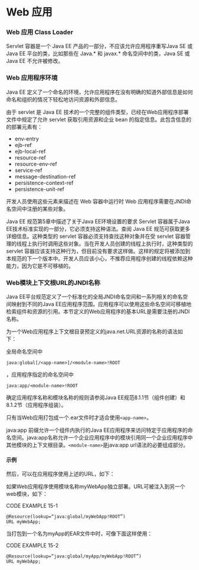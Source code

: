 # Web 应用


### Web 应用 Class Loader

Servlet 容器是一个 Java EE 产品的一部分，不应该允许应用程序重写Java SE 或 Java EE 平台的类，比如那些在 Java.* 和 javax.* 命名空间中的类，Java SE 或 Java EE 不允许被修改。

### Web 应用程序环境

Java EE 定义了一个命名的环境，允许应用程序在没有明确的知道外部信息是如何命名和组织的情况下轻松地访问资源和外部信息。

由于 servlet 是 Java EE 技术的一个完整的组件类型，已经在Web应用程序部署文件中规定了允许 servlet 获取引用资源和企业 bean 的指定信息。此包含信息的的部署元素有：

* env-entry
* ejb-ref
* ejb-local-ref
* resource-ref
* resource-env-ref
* service-ref
* message-destination-ref
* persistence-context-ref
* persistence-unit-ref

开发人员使用这些元素来描述在 Web 容器中运行时 Web 应用程序需要在JNDI命名空间中注册的某些对象。

Java EE 规范第5章中描述了关于Java EE环境设置的要求 Servlet 容器属于Java EE技术标准实现的一部分，它必须支持这种语法。查阅 Java EE 规范可获取更多详细信息。这种类型的 servlet 容器必须支持查找这种对象并在受 servlet 容器管理的线程上执行时调用这些对象。当在开发人员创建的线程上执行时，这种类型的 servlet 容器应该支持这种行为，但目前没有要求这样做。这样的规定将被添加到本规范的下一个版本中。开发人员应该小心，不推荐应用程序创建的线程依赖这种能力，因为它是不可移植的。

### Web模块上下文根URL的JNDI名称

Java EE平台规范定义了一个标准化的全局JNDI命名空间和一系列相关的命名空间映射到不同的Java EE应用程序范围。应用程序可以使用这些命名空间可移植地检索组件和资源的引用。本节定义的Web应用程序的基本URL是需要注册的JNDI名称。

为一个Web应用程序上下文根目录预定义的java.net.URL资源的名称的语法如下：

全局命名空间中

	java:global[/<app-name>]/<module-name>!ROOT

，应用程序指定的命名空间中

	java:app/<module-name>!ROOT

确定应用程序名称和模块名称的规则请参阅Java EE规范8.1.1节（组件创建）和 8.1.2节（应用程序组装）。

只有当Web应用打包成一个.ear文件时才适合使用`<app-name>`。

java:app 前缀允许一个组件内执行的Java EE应用程序来访问特定于应用程序的命名空间。java:app名称允许一个企业应用程序中的模块引用同一个企业应用程序中其他模块的上下文根目录。`<module-name>`是java:app url语法的必要组成部分。

#### 示例

然后，可以在应用程序使用上述的URL，如下：

如果Web应用程序使用模块名称myWebApp独立部署。URL可被注入到另一个web模块，如下：

CODE EXAMPLE 15-1

	@Resource(lookup=“java:global/myWebApp!ROOT”)
	URL myWebApp;

当打包到一个名为myApp的EAR文件中时，可像下面这样使用：

CODE EXAMPLE 15-2

	@Resource(lookup=“java:global/myApp/myWebApp!ROOT”)
	URL myWebApp;